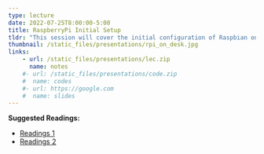 ```yaml
---
type: lecture
date: 2022-07-25T8:00:00-5:00
title: RaspberryPi Initial Setup
tldr: "This session will cover the initial configuration of Raspbian on RPi"
thumbnail: /static_files/presentations/rpi_on_desk.jpg
links: 
    - url: /static_files/presentations/lec.zip
      name: notes
    #- url: /static_files/presentations/code.zip
    #  name: codes
    #- url: https://google.com
    #  name: slides
---
```


**Suggested Readings:**
- [Readings 1](http://example.com)
- [Readings 2](http://example.com)
